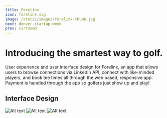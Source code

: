 ```yaml
---
title: Forelinx
icon: forelinx.svg
image: /static/images/forelinx-thumb.jpg
next: denver-startup-week
prev: cirrusmd
---
```


# Introducing the smartest way to golf.

User experience and user interface design for Forelinx, an app that allows users
to browse connections via LinkedIn API, connect with like-minded players, and
book tee times all through the web based, responsive app. Payment is handled
through the app so golfers just show up and play!

## Interface Design
![Alt text](http://via.placeholder.com/1170x650)
![Alt text](http://via.placeholder.com/1170x650)
![Alt text](http://via.placeholder.com/1170x650)

